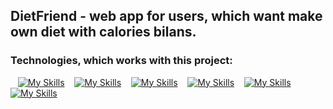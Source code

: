 ## DietFriend - web app for users, which want make own diet with calories bilans.

### Technologies, which works with this project:
&nbsp;&nbsp;&nbsp;[![My Skills](https://skillicons.dev/icons?i=react)](https://skillicons.dev)
&nbsp;&nbsp;&nbsp;[![My Skills](https://skillicons.dev/icons?i=firebase)](https://skillicons.dev)
&nbsp;&nbsp;&nbsp;[![My Skills](https://skillicons.dev/icons?i=html)](https://skillicons.dev) 
&nbsp;&nbsp;&nbsp;[![My Skills](https://skillicons.dev/icons?i=css)](https://skillicons.dev) 
&nbsp;&nbsp;&nbsp;[![My Skills](https://skillicons.dev/icons?i=js)](https://skillicons.dev)
&nbsp;&nbsp;&nbsp;[![My Skills](https://skillicons.dev/icons?i=git)](https://skillicons.dev)
